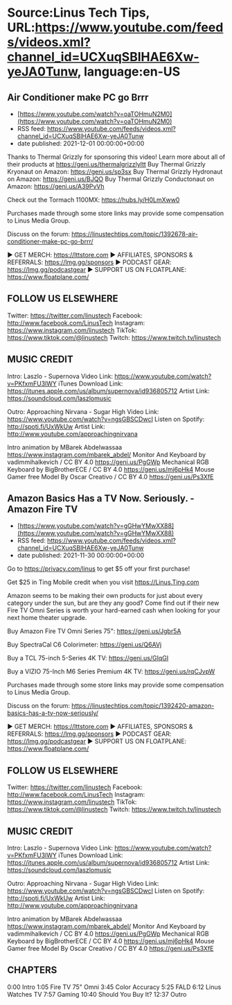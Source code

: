 # Source:Linus Tech Tips, URL:https://www.youtube.com/feeds/videos.xml?channel_id=UCXuqSBlHAE6Xw-yeJA0Tunw, language:en-US

## Air Conditioner make PC go Brrr
 - [https://www.youtube.com/watch?v=oaTOHmuN2M0](https://www.youtube.com/watch?v=oaTOHmuN2M0)
 - RSS feed: https://www.youtube.com/feeds/videos.xml?channel_id=UCXuqSBlHAE6Xw-yeJA0Tunw
 - date published: 2021-12-01 00:00:00+00:00

Thanks to Thermal Grizzly for sponsoring this video! Learn more about all of their products at https://geni.us/thermalgrizzlyltt
Buy Thermal Grizzly Kryonaut on Amazon: https://geni.us/sp3sx
Buy Thermal Grizzly Hydronaut on Amazon: https://geni.us/BJQO
Buy Thermal Grizzly Conductonaut on Amazon: https://geni.us/A39PvVh

Check out the Tormach 1100MX: https://hubs.ly/H0LmXww0

Purchases made through some store links may provide some compensation to Linus Media Group.

Discuss on the forum: https://linustechtips.com/topic/1392678-air-conditioner-make-pc-go-brrr/

► GET MERCH: https://lttstore.com
► AFFILIATES, SPONSORS & REFERRALS: https://lmg.gg/sponsors
► PODCAST GEAR: https://lmg.gg/podcastgear
► SUPPORT US ON FLOATPLANE: https://www.floatplane.com/

FOLLOW US ELSEWHERE
---------------------------------------------------  
Twitter: https://twitter.com/linustech
Facebook: http://www.facebook.com/LinusTech
Instagram: https://www.instagram.com/linustech
TikTok: https://www.tiktok.com/@linustech
Twitch: https://www.twitch.tv/linustech

MUSIC CREDIT
---------------------------------------------------
Intro: Laszlo - Supernova
Video Link: https://www.youtube.com/watch?v=PKfxmFU3lWY
iTunes Download Link: https://itunes.apple.com/us/album/supernova/id936805712
Artist Link: https://soundcloud.com/laszlomusic

Outro: Approaching Nirvana - Sugar High
Video Link: https://www.youtube.com/watch?v=ngsGBSCDwcI
Listen on Spotify: http://spoti.fi/UxWkUw
Artist Link: http://www.youtube.com/approachingnirvana

Intro animation by MBarek Abdelwassaa https://www.instagram.com/mbarek_abdel/
Monitor And Keyboard by vadimmihalkevich / CC BY 4.0  https://geni.us/PgGWp
Mechanical RGB Keyboard by BigBrotherECE / CC BY 4.0 https://geni.us/mj6pHk4
Mouse Gamer free Model By Oscar Creativo / CC BY 4.0 https://geni.us/Ps3XfE

## Amazon Basics Has a TV Now. Seriously. - Amazon Fire TV
 - [https://www.youtube.com/watch?v=gGHwYMwXX88](https://www.youtube.com/watch?v=gGHwYMwXX88)
 - RSS feed: https://www.youtube.com/feeds/videos.xml?channel_id=UCXuqSBlHAE6Xw-yeJA0Tunw
 - date published: 2021-11-30 00:00:00+00:00

Go to https://privacy.com/linus ​to get $5 off your first purchase!

Get $25 in Ting Mobile credit when you visit https://Linus.Ting.com

Amazon seems to be making their own products for just about every category under the sun, but are they any good? Come find out if their new Fire TV Omni Series is worth your hard-earned cash when looking for your next home theater upgrade.


Buy Amazon Fire TV Omni Series 75": https://geni.us/Jgbr5A

Buy SpectraCal C6 Colorimeter: https://geni.us/Q6AVj

Buy a TCL 75-inch 5-Series 4K TV: https://geni.us/GIqGI

Buy a VIZIO 75-Inch M6 Series Premium 4K TV: https://geni.us/rqCJvpW

Purchases made through some store links may provide some compensation to Linus Media Group.

Discuss on the forum: https://linustechtips.com/topic/1392420-amazon-basics-has-a-tv-now-seriously/

► GET MERCH: https://lttstore.com
► AFFILIATES, SPONSORS & REFERRALS: https://lmg.gg/sponsors
► PODCAST GEAR: https://lmg.gg/podcastgear
► SUPPORT US ON FLOATPLANE: https://www.floatplane.com/

FOLLOW US ELSEWHERE
---------------------------------------------------  
Twitter: https://twitter.com/linustech
Facebook: http://www.facebook.com/LinusTech
Instagram: https://www.instagram.com/linustech
TikTok: https://www.tiktok.com/@linustech
Twitch: https://www.twitch.tv/linustech

MUSIC CREDIT
---------------------------------------------------
Intro: Laszlo - Supernova
Video Link: https://www.youtube.com/watch?v=PKfxmFU3lWY
iTunes Download Link: https://itunes.apple.com/us/album/supernova/id936805712
Artist Link: https://soundcloud.com/laszlomusic

Outro: Approaching Nirvana - Sugar High
Video Link: https://www.youtube.com/watch?v=ngsGBSCDwcI
Listen on Spotify: http://spoti.fi/UxWkUw
Artist Link: http://www.youtube.com/approachingnirvana

Intro animation by MBarek Abdelwassaa https://www.instagram.com/mbarek_abdel/
Monitor And Keyboard by vadimmihalkevich / CC BY 4.0  https://geni.us/PgGWp
Mechanical RGB Keyboard by BigBrotherECE / CC BY 4.0 https://geni.us/mj6pHk4
Mouse Gamer free Model By Oscar Creativo / CC BY 4.0 https://geni.us/Ps3XfE

CHAPTERS
---------------------------------------------------  
0:00 Intro
1:05 Fire TV 75" Omni
3:45 Color Accuracy
5:25 FALD
6:12 Linus Watches TV
7:57 Gaming
10:40 Should You Buy It?
12:37 Outro


